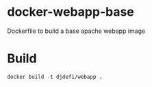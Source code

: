 docker-webapp-base
==================

Dockerfile to build a base apache webapp image


Build
==================
    docker build -t djdefi/webapp .
    

